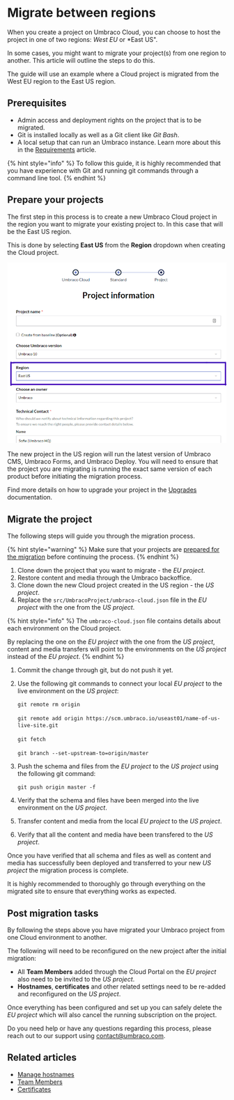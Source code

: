 # Migrate between regions

When you create a project on Umbraco Cloud, you can choose to host the project in one of two regions: _West EU_ or \*East US".

In some cases, you might want to migrate your project(s) from one region to another. This article will outline the steps to do this.

The guide will use an example where a Cloud project is migrated from the West EU region to the East US region.

## Prerequisites

* Admin access and deployment rights on the project that is to be migrated.
* Git is installed locally as well as a Git client like _Git Bash_.
* A local setup that can run an Umbraco instance. Learn more about this in the [Requirements](../../umbraco-cms/fundamentals/setup/requirements.md) article.

{% hint style="info" %}
To follow this guide, it is highly recommended that you have experience with Git and running git commands through a command line tool.
{% endhint %}

## Prepare your projects

The first step in this process is to create a new Umbraco Cloud project in the region you want to migrate your existing project to. In this case that will be the East US region.

This is done by selecting **East US** from the **Region** dropdown when creating the Cloud project.

![Select the East US region](images/CreateProject-SelectRegion.png)

The new project in the US region will run the latest version of Umbraco CMS, Umbraco Forms, and Umbraco Deploy. You will need to ensure that the project you are migrating is running the exact same version of each product before initiating the migration process.

Find more details on how to upgrade your project in the [Upgrades](../upgrades/) documentation.

## Migrate the project

The following steps will guide you through the migration process.

{% hint style="warning" %}
Make sure that your projects are [prepared for the migration](migrate-between-regions.md#prepare-your-projects) before continuing the process.
{% endhint %}

1. Clone down the project that you want to migrate - the _EU project_.
2. Restore content and media through the Umbraco backoffice.
3. Clone down the new Cloud project created in the US region - the _US project_.
4. Replace the `src/UmbracoProject/umbraco-cloud.json` file in the _EU project_ with the one from the _US project_.

{% hint style="info" %}
The `umbraco-cloud.json` file contains details about each environment on the Cloud project.

By replacing the one on the _EU project_ with the one from the _US project_, content and media transfers will point to the environments on the _US project_ instead of the _EU project_.
{% endhint %}

1. Commit the change through git, but do not push it yet.
2.  Use the following git commands to connect your local _EU project_ to the live environment on the _US project_:

    ```
    git remote rm origin

    git remote add origin https://scm.umbraco.io/useast01/name-of-us-live-site.git

    git fetch

    git branch --set-upstream-to=origin/master
    ```
3.  Push the schema and files from the _EU project_ to the _US project_ using the following git command:

    ```
    git push origin master -f
    ```
4. Verify that the schema and files have been merged into the live environment on the _US project_.
5. Transfer content and media from the local _EU project_ to the _US project_.
6. Verify that all the content and media have been transfered to the _US project_.

Once you have verified that all schema and files as well as content and media has successfully been deployed and transferred to your new _US project_ the migration process is complete.

It is highly recommended to thoroughly go through everything on the migrated site to ensure that everything works as expected.

## Post migration tasks

By following the steps above you have migrated your Umbraco project from one Cloud environment to another.

The following will need to be reconfigured on the new project after the initial migration:

* All **Team Members** added through the Cloud Portal on the _EU project_ also need to be invited to the _US project_.
* **Hostnames**, **certificates** and other related settings need to be re-added and reconfigured on the _US project_.

Once everything has been configured and set up you can safely delete the _EU project_ which will also cancel the running subscription on the project.

Do you need help or have any questions regarding this process, please reach out to our support using [contact@umbraco.com](mailto:contact@umbraco.com).

## Related articles

* [Manage hostnames](../set-up/project-settings/manage-hostnames/)
* [Team Members](../set-up/project-settings/team-members/)
* [Certificates](../set-up/project-settings/manage-hostnames/security-certificates.md)
